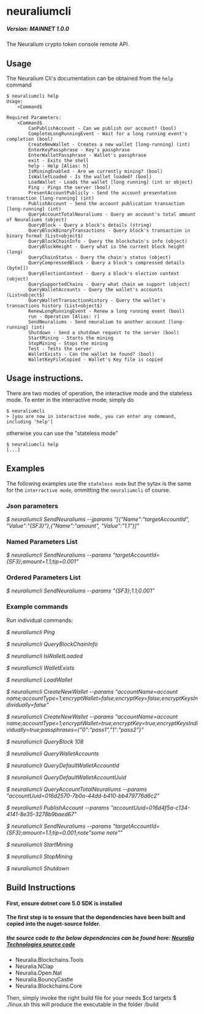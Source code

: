 # neuraliumcli

##### Version:  MAINNET 1.0.0

The Neuralium crypto token console remote API.

## Usage
The Neuralium Cli's documentation can be obtained from the `help` command

```
$ neuraliumcli help
Usage:
    <Command$

Required Parameters:
    <Command$
        CanPublishAccount - Can we publish our account? (bool)
        CompleteLongRunningEvent - Wait for a long running event's completion (bool)
        CreateNewWallet - Creates a new wallet [long-running] (int)
        EnterKeyPassphrase - Key's passphrase
        EnterWalletPassphrase - Wallet's passphrase
        exit - Exits the shell
        help - Help [Alias: h]
        IsMiningEnabled - Are we currently mining? (bool)
        IsWalletLoaded - Is the wallet loaded? (bool)
        LoadWallet - Loads the wallet [long running] (int or object)
        Ping - Pings the server (bool)
        PresentAccountPublicly - Send the account presentation transaction [long-running] (int)
        PublishAccount - Send the account publication transaction [long-running] (int)
        QueryAccountTotalNeuraliums - Query an account's total amount of Neuraliums (object)
        QueryBlock - Query a block's details (string)
        QueryBlockBinaryTransactions - Query block's transaction in binary format (List<object$)
        QueryBlockChainInfo - Query the blockchain's info (object)
        QueryBlockHeight - Query what is the current block height (long)
        QueryChainStatus - Query the chain's status (object)
        QueryCompressedBlock - Query a block's compressed details (byte[])
        QueryElectionContext - Query a block's election context (object)
        QuerySupportedChains - Query what chain we support (object)
        QueryWalletAccounts - Query the wallet's accounts (List<object$)
        QueryWalletTransactionHistory - Query the wallet's transactions history (List<object$)
        RenewLongRunningEvent - Renew a long running event (bool)
        run - Operation [Alias: r]
        SendNeuraliums - Send neuralium to another account [long-running] (int)
        Shutdown - Send a shutdown request to the server (bool)
        StartMining - Starts the mining
        StopMining - Stops the mining
        Test - Tests the server
        WalletExists - Can the wallet be found? (bool)
        WalletKeyFileCopied - Wallet's Key file is copied

```
## Usage instructions.

There are two modes of operation, the interactive mode and the stateless mode. To enter in the interractive mode, simply do

```
$ neuraliumcli
> [you are now in interactive mode, you can enter any command, including 'help']
```

otherwise you can use the "stateless mode"

```
$ neuraliumcli help
[...]
```

## Examples
The following examples use the `stateless mode` but the sytax is the same for the `interractive mode`, ommitting the `neuraliumcli` of course.

### Json parameters

*$ neuraliumcli SendNeuraliums --jparams "[{\"Name\":\"targetAccountId\", \"Value\":\"{SF3}\"},{\"Name\":\"amount\", \"Value\":\"1.1\"}]"*

### Named Parameters List

*$ neuraliumcli SendNeuraliums --params "targetAccountId={SF3};amount=1.1;tip=0.001"*

### Ordered Parameters List

*$ neuraliumcli SendNeuraliums --params "{SF3};1.1;0.001"*


### Example commands

Run individual commands:

*$ neuraliumcli Ping*

*$ neuraliumcli QueryBlockChainInfo*

*$ neuraliumcli IsWalletLoaded*

*$ neuraliumcli WalletExists*

*$ neuraliumcli LoadWallet*

*$ neuraliumcli CreateNewWallet --params "accountName=account name;accountType=1;encryptWallet=false;encryptKey=false;encryptKeysIndividually=false"*

*$ neuraliumcli CreateNewWallet --params "accountName=account name;accountType=1;encryptWallet=true;encryptKey=true;encryptKeysIndividually=true;passphrases={\"0\":\"pass1\",\"1\":\"pass2\"}"*

*$ neuraliumcli QueryBlock 108*

*$ neuraliumcli QueryWalletAccounts*

*$ neuraliumcli QueryDefaultWalletAccountId*

*$ neuraliumcli QueryDefaultWalletAccountUuid*

*$ neuraliumcli QueryAccountTotalNeuraliums --params "accountUuid=016d2570-7b0a-44dd-b410-bb479776d6c2"*

*$ neuraliumcli PublishAccount --params "accountUuid=016d4f5a-c134-4141-8e35-3278b9baed67"*

*$ neuraliumcli SendNeuraliums --params "targetAccountId={SF3};amount=1.1;tip=0.001;note\"some note\""*

*$ neuraliumcli StartMining*

*$ neuraliumcli StopMining*

*$ neuraliumcli Shutdown*

## Build Instructions

#### First, ensure dotnet core 5.0 SDK is installed

#### The first step is to ensure that the dependencies have been built and copied into the nuget-source folder.

##### the source code to the below dependencies can be found here: [Neuralia Technologies source code](https://github.com/Neuralia) 

 - Neuralia.Blockchains.Tools
 - Neuralia.NClap
 - Neuralia.Open.Nat
 - Neuralia.BouncyCastle
 - Neuralia.Blockchains.Core

Then, simply invoke the right build file for your needs
$cd targets
$ ./linux.sh
this will produce the executable in the folder /build

